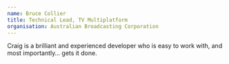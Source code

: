 ```yaml
---
name: Bruce Collier
title: Technical Lead, TV Multiplatform
organisation: Australian Broadcasting Corporation
---
```

Craig is a brilliant and experienced developer who is easy to work with, and most importantly… gets it done.
